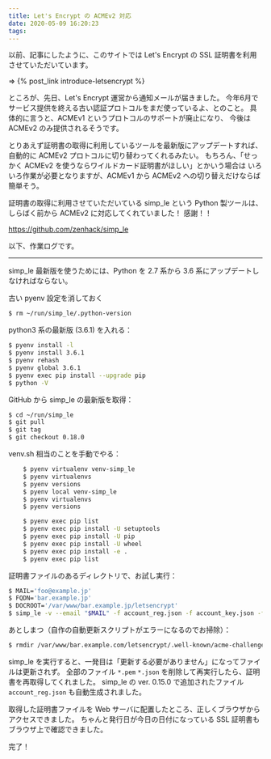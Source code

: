 ```yaml
---
title: Let's Encrypt の ACMEv2 対応
date: 2020-05-09 16:20:23
tags:
---
```


以前、記事にしたように、このサイトでは Let's Encrypt の SSL 証明書を利用させていただいています。

 ⇒ {% post_link introduce-letsencrypt %}

ところが、先日、Let's Encrypt 運営から通知メールが届きました。
今年6月でサービス提供を終える古い認証プロトコルをまだ使っているよ、とのこと。
具体的に言うと、ACMEv1 というプロトコルのサポートが廃止になり、
今後は ACMEv2 のみ提供されるそうです。

とりあえず証明書の取得に利用しているツールを最新版にアップデートすれば、
自動的に ACMEv2 プロトコルに切り替わってくれるみたい。
もちろん、「せっかく ACMEv2 を使うならワイルドカード証明書がほしい」とかいう場合は
いろいろ作業が必要となりますが、ACMEv1 から ACMEv2 への切り替えだけならば簡単そう。

証明書の取得に利用させていただいている simp_le という Python 製ツールは、
しらばく前から ACMEv2 に対応してくれていました！ 感謝！！

https://github.com/zenhack/simp_le

以下、作業ログです。

---------------------------------------------------------------------

simp_le 最新版を使うためには、Python を 2.7 系から 3.6 系にアップデートしなければならない。

古い pyenv 設定を消しておく

```bash
$ rm ~/run/simp_le/.python-version
```

python3 系の最新版 (3.6.1) を入れる：

```bash
$ pyenv install -l
$ pyenv install 3.6.1
$ pyenv rehash
$ pyenv global 3.6.1
$ pyenv exec pip install --upgrade pip
$ python -V
```

GitHub から simp_le の最新版を取得：

```bash
$ cd ~/run/simp_le
$ git pull
$ git tag
$ git checkout 0.18.0
```

venv.sh 相当のことを手動でやる：

```bash
	$ pyenv virtualenv venv-simp_le
	$ pyenv virtualenvs
	$ pyenv versions
	$ pyenv local venv-simp_le
	$ pyenv virtualenvs
	$ pyenv versions

	$ pyenv exec pip list
	$ pyenv exec pip install -U setuptools
	$ pyenv exec pip install -U pip
	$ pyenv exec pip install -U wheel
	$ pyenv exec pip install -e .
	$ pyenv exec pip list
```

証明書ファイルのあるディレクトリで、お試し実行：

```bash
$ MAIL='foo@example.jp'
$ FQDN='bar.example.jp'
$ DOCROOT='/var/www/bar.example.jp/letsencrypt'
$ simp_le -v --email "$MAIL" -f account_reg.json -f account_key.json -f cert.pem -f chain.pem -f fullchain.pem -f key.pem -d "$FQDN:$DOCROOT"
```

あとしまつ（自作の自動更新スクリプトがエラーになるのでお掃除）：

```bash
$ rmdir /var/www/bar.example.com/letsencrypt/.well-known/acme-challenge
```

simp_le を実行すると、一発目は「更新する必要がありません」になってファイルは更新されず。
全部のファイル `*.pem` `*.json` を削除して再実行したら、証明書を再取得してくれました。
simp_le の ver. 0.15.0 で追加されたファイル `account_reg.json` も自動生成されました。

取得した証明書ファイルを Web サーバに配置したところ、正しくブラウザからアクセスできました。
ちゃんと発行日が今日の日付になっている SSL 証明書もブラウザ上で確認できました。

完了！
